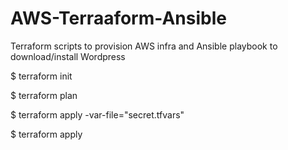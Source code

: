 # AWS-Terraaform-Ansible
Terraform scripts to provision AWS infra and Ansible playbook to download/install Wordpress

$ terraform init 

$ terraform plan

$ terraform apply -var-file="secret.tfvars" 

$ terraform apply
